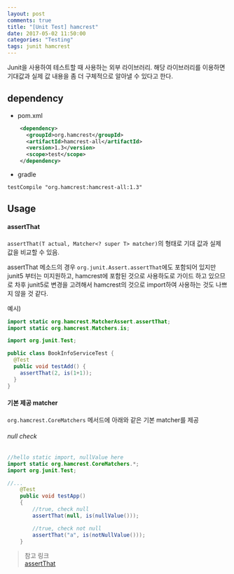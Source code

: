 ```yaml
---
layout: post
comments: true
title: "[Unit Test] hamcrest"
date: 2017-05-02 11:50:00
categories: "Testing"
tags: junit hamcrest
---
```


Junit을 사용하여 테스트할 때 사용하는 외부 라이브러리.
해당 라이브러리를 이용하면 기대값과 실제 값 내용을 좀 더 구체적으로 알아낼 수 있다고 한다.

## dependency
* pom.xml
```xml
    <dependency>
      <groupId>org.hamcrest</groupId>
      <artifactId>hamcrest-all</artifactId>
      <version>1.3</version>
      <scope>test</scope>
    </dependency>
```

* gradle
```
testCompile "org.hamcrest:hamcrest-all:1.3"
```

## Usage
#### assertThat
`assertThat(T actual, Matcher<? super T> matcher)`의 형태로 기대 값과 실제 값을 비교할 수 있음.

assertThat 메소드의 경우 `org.junit.Assert.assertThat`에도 포함되어 있지만 junit5 부터는 미지원하고, hamcrest에 포함된 것으로 사용하도로 가이드 하고 있으므로 차후 junit5로 변경을 고려해서 hamcrest의 것으로 import하여 사용하는 것도 나쁘지 않을 것 같다.

예시)
```java
import static org.hamcrest.MatcherAssert.assertThat;
import static org.hamcrest.Matchers.is;

import org.junit.Test;

public class BookInfoServiceTest {
  @Test
  public void testAdd() {
    assertThat(2, is(1+1));
  }
}
```

#### 기본 제공 matcher
`org.hamcrest.CoreMatchers`  메서드에 아래와 같은 기본 matcher를 제공

###### null check
```java
//hello static import, nullValue here
import static org.hamcrest.CoreMatchers.*;
import org.junit.Test;

//...
	@Test
	public void testApp()
    {
        //true, check null
        assertThat(null, is(nullValue()));

        //true, check not null
        assertThat("a", is(notNullValue()));
    }
```

> 참고 링크  
> [assertThat](http://sejong-wiki.appspot.com/assertThat)  
